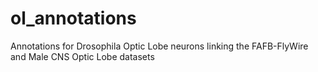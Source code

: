 # ol_annotations
Annotations for Drosophila Optic Lobe neurons linking the FAFB-FlyWire and Male CNS Optic Lobe datasets
